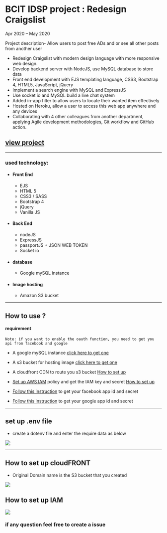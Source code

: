 # BCIT IDSP project : Redesign Craigslist


Apr 2020 – May 2020

Project description- Allow users to post free ADs and or see all other posts from another user
- Redesign Craigslist with modern design language with more responsive web design.
- Develop backend server with NodeJS, use MySQL database to store data
- Front end development with EJS templating language, CSS3, Bootstrap 4, HTML5, JavaScript, jQuery
- Implement a search engine with MySQL and ExpressJS
- Use socket io and MySQL build a live chat system
- Added in-app filter to allow users to locate their wanted item effectively
- Hosted on Heroku, allow a user to access this web app anywhere and any devices
- Collaborating with 4 other colleagues from another department, applying Agile development methodologies, Git workflow and GitHub action.

## [view project](https://idsp-craigslist-redesign.herokuapp.com/content/home)

---

### used technology:

- #### Front End 
  - EJS
  - HTML 5
  - CSS3 / SASS
  - Bootstrap 4
  - jQuery
  - Vanilla JS

- #### Back End
  - nodeJS
  - ExpressJS
  - passportJS + JSON WEB TOKEN
  - Socket io

- #### database
  - Google mySQL instance

- #### Image hosting
  - Amazon S3 bucket

---

## How to use ?

#### requirement
```Note: if you want to enable the oauth function, you need to get you api from facebook and google```
- A google mySQL instance [click here to get one](https://cloud.google.com/sql/docs/mysql/create-instance)
  
- A s3 bucket for hosting image [click here to get one](https://aws.amazon.com/s3/)
  
- A cloudfront CDN to route you s3 bucket <a href="#cloudFront">How to set up</a>

- [Set up AWS IAM](https://console.aws.amazon.com/iam/home?) policy and get the IAM key and secret <a href="#IAM">How to set up</a>
  
- [Follow this instruction](https://help.smallbusiness.yahoo.net/s/article/SLN18861) to get your facebook app id and secret
  
- [Follow this instruction](https://developers.google.com/maps/documentation/javascript/get-api-key) to get your google app id and secret

---

## set up .env file
- create a dotenv file and enter the require data as below

<img src="https://d39wlfkh0mxxlz.cloudfront.net/Annotation 2020-05-19 165740.png">

---

## How to set up cloudFRONT
- Original Domain name is the S3 bucket that you created

<img id="cloudFront" src="https://camo.githubusercontent.com/7c1c3f3b43e4320092bffbd5ded6124c8f8b1102/68747470733a2f2f692e6962622e636f2f3176387a4747472f636c6f75642d46726f6e742e706e67">

## How to set up IAM

<img id="IAM" src="https://d39wlfkh0mxxlz.cloudfront.net/Annotation+2020-05-19+164248.png" />


### if any question feel free to create a issue